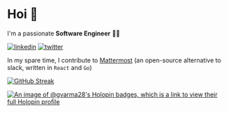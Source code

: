 <h1>Hoi 👋</h1>

I'm a passionate **Software Engineer** 👨‍💻
<br>
<p>
  <a target="_blank" href="https://www.linkedin.com/in/https://www.linkedin.com/in/gvarma28" style="display: inline-block;"><img src="https://img.shields.io/badge/linkedin-logo?style=for-the-badge&logo=linkedin&logoColor=white&color=%230a77b6" alt="linkedin" /></a>
  <a target="_blank" href="https://twitter.com/https://x.com/gvarma28" style="display: inline-block;"><img src="https://img.shields.io/badge/twitter-x?style=for-the-badge&logo=x&logoColor=white&color=%230f1419" alt="twitter" /></a>
</p>

In my spare time, I contribute to <a href="https://github.com/mattermost/mattermost">Mattermost</a> (an open-source alternative to slack, written in `React` and `Go`)
<br>

<a href="https://git.io/streak-stats"><img src="https://streak-stats.demolab.com?user=gvarma28&theme=soft-green&border_radius=0" alt="GitHub Streak" /></a>

[![An image of @gvarma28's Holopin badges, which is a link to view their full Holopin profile](https://holopin.me/gvarma28)](https://holopin.io/@gvarma28)



<!--

  <a href="https://github.com/mattermost/mattermost"> <img src="https://github.com/user-attachments/assets/a97b8465-03a4-4f2c-bf64-50f230a36f1d" width="145px"  /> </a>

  <p>
    <img align="center" src="https://github-readme-streak-stats.herokuapp.com/?user=gvarma28&" alt="gvarma28" />
  </p> 
  
-->
